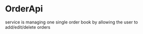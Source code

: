 # OrderApi
service is managing one single order book by allowing the user to add/edit/delete orders
